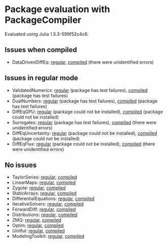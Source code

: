 # Package evaluation with PackageCompiler

Evaluated using Julia 1.5.3-599f52c4c6.

## Issues when compiled

- DataDrivenDiffEq: [regular](logs/DataDrivenDiffEq-regular.log), [compiled](logs/DataDrivenDiffEq-compiled.log) (there were unidentified errors)

## Issues in regular mode

- ValidatedNumerics: [regular](logs/ValidatedNumerics-regular.log) (package has test failures), [compiled](logs/ValidatedNumerics-compiled.log) (package has test failures)
- DualNumbers: [regular](logs/DualNumbers-regular.log) (package has test failures), [compiled](logs/DualNumbers-compiled.log) (package has test failures)
- DiffEqGPU: [regular](logs/DiffEqGPU-regular.log) (package could not be installed), [compiled](logs/DiffEqGPU-compiled.log) (package could not be installed)
- Surrogates: [regular](logs/Surrogates-regular.log) (package has test failures), [compiled](logs/Surrogates-compiled.log) (there were unidentified errors)
- DiffEqUncertainty: [regular](logs/DiffEqUncertainty-regular.log) (package could not be installed), [compiled](logs/DiffEqUncertainty-compiled.log) (package could not be installed)
- DiffEqFlux: [regular](logs/DiffEqFlux-regular.log) (package could not be installed), [compiled](logs/DiffEqFlux-compiled.log) (there were unidentified errors)

## No issues

- TaylorSeries: [regular](logs/TaylorSeries-regular.log), [compiled](logs/TaylorSeries-compiled.log)
- LinearMaps: [regular](logs/LinearMaps-regular.log), [compiled](logs/LinearMaps-compiled.log)
- Zygote: [regular](logs/Zygote-regular.log), [compiled](logs/Zygote-compiled.log)
- StaticArrays: [regular](logs/StaticArrays-regular.log), [compiled](logs/StaticArrays-compiled.log)
- DifferentialEquations: [regular](logs/DifferentialEquations-regular.log), [compiled](logs/DifferentialEquations-compiled.log)
- IterativeSolvers: [regular](logs/IterativeSolvers-regular.log), [compiled](logs/IterativeSolvers-compiled.log)
- ForwardDiff: [regular](logs/ForwardDiff-regular.log), [compiled](logs/ForwardDiff-compiled.log)
- Distributions: [regular](logs/Distributions-regular.log), [compiled](logs/Distributions-compiled.log)
- ZMQ: [regular](logs/ZMQ-regular.log), [compiled](logs/ZMQ-compiled.log)
- Optim: [regular](logs/Optim-regular.log), [compiled](logs/Optim-compiled.log)
- Unitful: [regular](logs/Unitful-regular.log), [compiled](logs/Unitful-compiled.log)
- ModelingToolkit: [regular](logs/ModelingToolkit-regular.log), [compiled](logs/ModelingToolkit-compiled.log)

